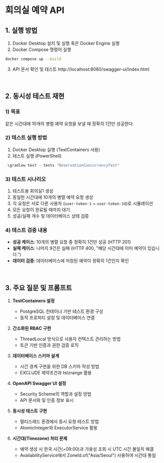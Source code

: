 # 회의실 예약 API


## 1. 실행 방법
1. Docker Desktop 설치 및 실행 혹은 Docker Engine 실행
2. Docker Compose 명령어 실행
```bash
docker compose up --build
```
3. API 문서 확인 및 테스트
   http://localhost:8080/swagger-ui/index.html


<br>


## 2. 동시성 테스트 재현

### 1) 목표
같은 시간대에 10개의 병렬 예약 요청을 보낼 때 정확히 1건만 성공한다.


### 2) 테스트 실행 방법
1. Docker Desktop 실행 (TestContainers 사용)
2. 테스트 실행 (PowerShell)
```powershell
.\gradlew test --tests "ReservationConcurrencyTest" 
```

### 3) 테스트 시나리오
1. 테스트용 회의실1 생성
2. 동일한 시간대에 10개의 병렬 예약 요청 생성
3. 각 요청은 서로 다른 사용자 (`user-token-1` ~ `user-token-10`)로 시뮬레이션
4. 모든 요청이 완료될 때까지 대기
5. 성공/실패 개수 및 데이터베이스 상태 검증


### 4) 테스트 검증 내용
- **성공 케이스**: 10개의 병렬 요청 중 정확히 1건만 성공 (HTTP 201)
- **실패 케이스**: 나머지 9건은 실패 (HTTP 400, "해당 시간대에 이미 예약이 있습니다.")
- **데이터 검증**: 데이터베이스에 저장된 예약이 정확히 1건인지 확인
  

<br>


## 3. 주요 질문 및 프롬프트

1. **TestContainers 설정**
   - PostgreSQL 컨테이너 기반 테스트 환경 구성
   - 동적 프로퍼티 설정 및 데이터베이스 연결

2. **간소화된 RBAC 구현**
   - ThreadLocal 방식으로 사용자 컨텍스트 관리하는 방법
   - 토큰 기반 인증과 권한 검증 로직

3. **데이터베이스 스키마 설계**
   - 시간 경계 구현을 위한 DB 스키마 작성 방법
   - EXCLUDE 제약조건과 tstzrange 활용

4. **OpenAPI Swagger UI 설정**
   - Security Scheme의 역할과 설정 방법
   - API 문서화 및 인증 정보 표시

5. **동시성 테스트 구현**
   - 멀티스레드 환경에서 동시 요청 테스트 방법
   - AtomicInteger와 ExecutorService 활용

6. **시간대(Timezone) 처리 문제**
   - 예약 생성 시 한국 시간(+09:00)과 가용성 조회 시 UTC 시간 불일치 해결
   - AvailabilityService에서 ZoneId.of("Asia/Seoul") 사용하여 시간대 통일
